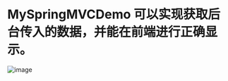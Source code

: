 # MySpringMVCDemo 可以实现获取后台传入的数据，并能在前端进行正确显示。 
![image](https://github.com/916503302/MySpringMVCDemo/img/picture01.jpg)
